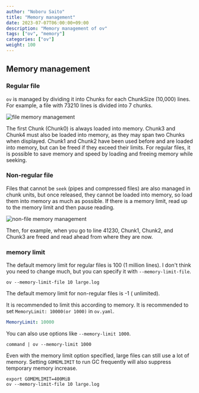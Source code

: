 ```yaml
---
author: "Noboru Saito"
title: "Memory management"
date: 2023-07-07T06:00:00+09:00
description: "Memory management of ov"
tags: ["ov", "memory"]
categories: ["ov"]
weight: 100
---
```


## Memory management

### Regular file

`ov` is managed by dividing it into Chunks for each ChunkSize (10,000) lines.
For example, a file with 73210 lines is divided into 7 chunks.

![file memory management](../ov-file-mem.png)

The first Chunk (Chunk0) is always loaded into memory.
Chunk3 and Chunk4 must also be loaded into memory, as they may span two Chunks when displayed.
Chunk1 and Chunk2 have been used before and are loaded into memory, but can be freed if they exceed their limits.
For regular files, it is possible to save memory and speed by loading and freeing memory while seeking.

### Non-regular file

Files that cannot be `seek` (pipes and compressed files) are also managed in chunk units, but once released, they cannot be loaded into memory, so load them into memory as much as possible.
If there is a memory limit, read up to the memory limit and then pause reading.

![non-file memory management](../ov-mem-mem.png)

Then, for example, when you go to line 41230, Chunk1, Chunk2, and Chunk3 are freed and read ahead from where they are now.

### memory limit

The default memory limit for regular files is 100 (1 million lines).
I don't think you need to change much, but you can specify it with `--memory-limit-file`.

```console
ov --memory-limit-file 10 large.log
```

The default memory limit for non-regular files is -1 ( unlimited).

It is recommended to limit this according to memory.
It is recommended to set `MemoryLimit: 10000(or 1000)` in `ov.yaml`.

```yaml
MemoryLimit: 10000
```

You can also use options like `--memory-limit 1000`.

```console
command | ov --memory-limit 1000
```

Even with the memory limit option specified, large files can still use a lot of memory.
Setting `GOMEMLIMIT` to run GC frequently will also suppress temporary memory increase.

```console
export GOMEMLIMIT=400MiB
ov --memory-limit-file 10 large.log
```
